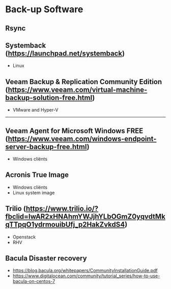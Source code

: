 # Back-up Software

## Rsync

## Systemback (https://launchpad.net/systemback)
- Linux


## Veeam Backup & Replication Community Edition (https://www.veeam.com/virtual-machine-backup-solution-free.html)
- VMware and Hyper-V

---

## Veeam Agent for Microsoft Windows FREE (https://www.veeam.com/windows-endpoint-server-backup-free.html)

- Windows cliënts

## Acronis True Image

- Windows cliënts
- Linux system image

## Trilio (https://www.trilio.io/?fbclid=IwAR2xHNAhmYWJjhYLbOGmZ0yqvdtMkqTTpqO1ydrmouibUfj_p2HakZvkdS4)

- Openstack
- RHV

## Bacula Disaster recovery 

- https://blog.bacula.org/whitepapers/CommunityInstallationGuide.pdf
- https://www.digitalocean.com/community/tutorial_series/how-to-use-bacula-on-centos-7

